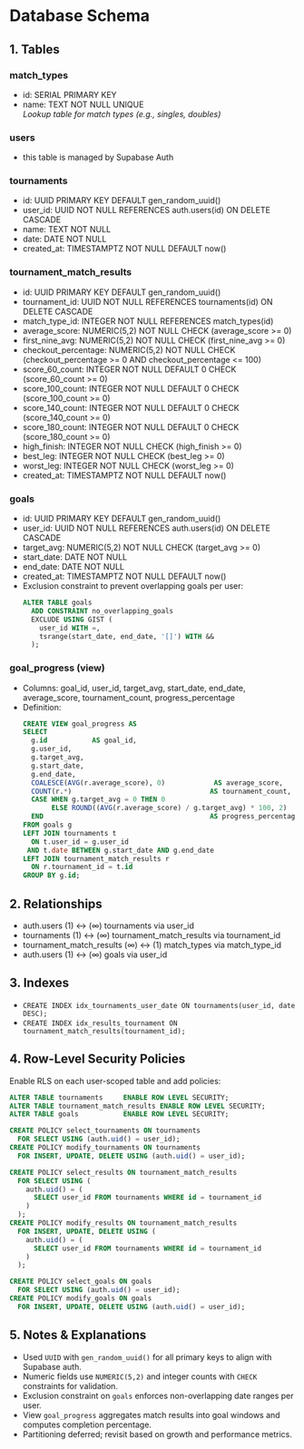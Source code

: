 # Database Schema

## 1. Tables

### match_types
- id: SERIAL PRIMARY KEY
- name: TEXT NOT NULL UNIQUE  
  *Lookup table for match types (e.g., singles, doubles)*

### users
- this table is managed by Supabase Auth

### tournaments
- id: UUID PRIMARY KEY DEFAULT gen_random_uuid()
- user_id: UUID NOT NULL REFERENCES auth.users(id) ON DELETE CASCADE
- name: TEXT NOT NULL
- date: DATE NOT NULL
- created_at: TIMESTAMPTZ NOT NULL DEFAULT now()

### tournament_match_results
- id: UUID PRIMARY KEY DEFAULT gen_random_uuid()
- tournament_id: UUID NOT NULL REFERENCES tournaments(id) ON DELETE CASCADE
- match_type_id: INTEGER NOT NULL REFERENCES match_types(id)
- average_score: NUMERIC(5,2) NOT NULL CHECK (average_score >= 0)
- first_nine_avg: NUMERIC(5,2) NOT NULL CHECK (first_nine_avg >= 0)
- checkout_percentage: NUMERIC(5,2) NOT NULL CHECK (checkout_percentage >= 0 AND checkout_percentage <= 100)
- score_60_count: INTEGER NOT NULL DEFAULT 0 CHECK (score_60_count >= 0)
- score_100_count: INTEGER NOT NULL DEFAULT 0 CHECK (score_100_count >= 0)
- score_140_count: INTEGER NOT NULL DEFAULT 0 CHECK (score_140_count >= 0)
- score_180_count: INTEGER NOT NULL DEFAULT 0 CHECK (score_180_count >= 0)
- high_finish: INTEGER NOT NULL CHECK (high_finish >= 0)
- best_leg: INTEGER NOT NULL CHECK (best_leg >= 0)
- worst_leg: INTEGER NOT NULL CHECK (worst_leg >= 0)
- created_at: TIMESTAMPTZ NOT NULL DEFAULT now()

### goals
- id: UUID PRIMARY KEY DEFAULT gen_random_uuid()
- user_id: UUID NOT NULL REFERENCES auth.users(id) ON DELETE CASCADE
- target_avg: NUMERIC(5,2) NOT NULL CHECK (target_avg >= 0)
- start_date: DATE NOT NULL
- end_date: DATE NOT NULL
- created_at: TIMESTAMPTZ NOT NULL DEFAULT now()
- Exclusion constraint to prevent overlapping goals per user:
  ```sql
  ALTER TABLE goals
    ADD CONSTRAINT no_overlapping_goals
    EXCLUDE USING GIST (
      user_id WITH =,
      tsrange(start_date, end_date, '[]') WITH &&
    );
  ```

### goal_progress (view)
- Columns: goal_id, user_id, target_avg, start_date, end_date, average_score, tournament_count, progress_percentage
- Definition:
  ```sql
  CREATE VIEW goal_progress AS
  SELECT
    g.id           AS goal_id,
    g.user_id,
    g.target_avg,
    g.start_date,
    g.end_date,
    COALESCE(AVG(r.average_score), 0)            AS average_score,
    COUNT(r.*)                                  AS tournament_count,
    CASE WHEN g.target_avg = 0 THEN 0
         ELSE ROUND((AVG(r.average_score) / g.target_avg) * 100, 2)
    END                                         AS progress_percentage
  FROM goals g
  LEFT JOIN tournaments t
    ON t.user_id = g.user_id
   AND t.date BETWEEN g.start_date AND g.end_date
  LEFT JOIN tournament_match_results r
    ON r.tournament_id = t.id
  GROUP BY g.id;
  ```

## 2. Relationships

- auth.users (1) ↔ (∞) tournaments via user_id
- tournaments (1) ↔ (∞) tournament_match_results via tournament_id
- tournament_match_results (∞) ↔ (1) match_types via match_type_id
- auth.users (1) ↔ (∞) goals via user_id

## 3. Indexes

- `CREATE INDEX idx_tournaments_user_date ON tournaments(user_id, date DESC);`
- `CREATE INDEX idx_results_tournament ON tournament_match_results(tournament_id);`

## 4. Row-Level Security Policies

Enable RLS on each user-scoped table and add policies:

```sql
ALTER TABLE tournaments     ENABLE ROW LEVEL SECURITY;
ALTER TABLE tournament_match_results ENABLE ROW LEVEL SECURITY;
ALTER TABLE goals           ENABLE ROW LEVEL SECURITY;

CREATE POLICY select_tournaments ON tournaments
  FOR SELECT USING (auth.uid() = user_id);
CREATE POLICY modify_tournaments ON tournaments
  FOR INSERT, UPDATE, DELETE USING (auth.uid() = user_id);

CREATE POLICY select_results ON tournament_match_results
  FOR SELECT USING (
    auth.uid() = (
      SELECT user_id FROM tournaments WHERE id = tournament_id
    )
  );
CREATE POLICY modify_results ON tournament_match_results
  FOR INSERT, UPDATE, DELETE USING (
    auth.uid() = (
      SELECT user_id FROM tournaments WHERE id = tournament_id
    )
  );

CREATE POLICY select_goals ON goals
  FOR SELECT USING (auth.uid() = user_id);
CREATE POLICY modify_goals ON goals
  FOR INSERT, UPDATE, DELETE USING (auth.uid() = user_id);
```

## 5. Notes & Explanations

- Used `UUID` with `gen_random_uuid()` for all primary keys to align with Supabase auth.
- Numeric fields use `NUMERIC(5,2)` and integer counts with `CHECK` constraints for validation.
- Exclusion constraint on `goals` enforces non-overlapping date ranges per user.
- View `goal_progress` aggregates match results into goal windows and computes completion percentage.
- Partitioning deferred; revisit based on growth and performance metrics.
